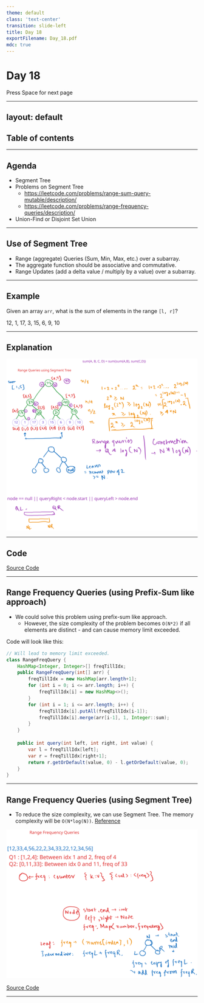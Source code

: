 ```yaml
---
theme: default
class: 'text-center'
transition: slide-left
title: Day 18
exportFilename: Day_18.pdf
mdc: true
---
```


# Day 18


<div class="pt-13">
  <span @click="$slidev.nav.next" class="px-2 py-1 rounded cursor-pointer" flex="~ justify-center items-center gap-2" hover="bg-white bg-opacity-10">
    Press Space for next page <div class="i-carbon:arrow-right inline-block"/>
  </span>
</div>

---
layout: default
---

## Table of contents

<Toc columns=3></Toc>

---

## Agenda

- Segment Tree
- Problems on Segment Tree
  + https://leetcode.com/problems/range-sum-query-mutable/description/
  + https://leetcode.com/problems/range-frequency-queries/description/
- Union-Find or Disjoint Set Union

---

## Use of Segment Tree

- Range (aggregate) Queries (Sum, Min, Max, etc.) over a subarray.
- The aggregate function should be associative and commutative.
- Range Updates (add a delta value / multiply by a value) over a subarray.

---

## Example

Given an array `arr`, what is the sum of elements in the range `[l, r]`?

12, 1, 17, 3, 15, 6, 9, 10

---

## Explanation

![segment Tree](../images/segmentTree.svg)

---

## Code

[Source Code](../../code/src/collections/SegmentTree.java)

---

## Range Frequency Queries (using Prefix-Sum like approach)

- We could solve this problem using prefix-sum like approach.
  + However, the size complexity of the problem becomes `O(N*2)` if all elements are distinct - and can cause memory limit exceeded.

Code will look like this:

```java
// Will lead to memory limit exceeded.
class RangeFreqQuery {
    HashMap<Integer, Integer>[] freqTillIdx;
    public RangeFreqQuery(int[] arr) {
        freqTillIdx = new HashMap[arr.length+1];
        for (int i = 0; i <= arr.length; i++) {
            freqTillIdx[i] = new HashMap<>();
        }
        for (int i = 1; i <= arr.length; i++) {
            freqTillIdx[i].putAll(freqTillIdx[i-1]);
            freqTillIdx[i].merge(arr[i-1], 1, Integer::sum);
        }
    }

    public int query(int left, int right, int value) {
        var l = freqTillIdx[left];
        var r = freqTillIdx[right+1];
        return r.getOrDefault(value, 0) - l.getOrDefault(value, 0);
    }
}
```

---

## Range Frequency Queries (using Segment Tree)

- To reduce the size complexity, we can use Segment Tree. The memory complexity will be `O(N*log(N))`. [Reference](../llm-outputs/MemoryComplexityRangeFreq.md)

![segment Tree Frequency](../images/segTreeFreq.svg)

[Source Code](../../code/src/leetcode/RangeFrequencyQueries.java)

---


